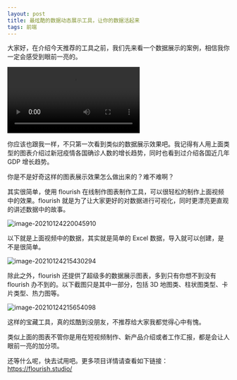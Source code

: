 ```yaml
---
layout: post
title: 最炫酷的数据动态展示工具，让你的数据活起来
tags: 前端
---
```


大家好，在介绍今天推荐的工具之前，我们先来看一个数据展示的案例，相信我你一定会感受到眼前一亮的。

![](../images/flourish.charts.race.mp4)

你应该也跟我一样，不只第一次看到类似的数据展示效果吧。我记得有人用上面类型的图表介绍过新冠疫情各国确诊人数的增长趋势，同时也看到过介绍各国近几年 GDP 增长趋势。

你是不是好奇这样的图表展示效果怎么做出来的？难不难啊？

其实很简单，使用 flourish 在线制作图表制作工具，可以很轻松的制作上面视频中的效果。flourish 就是为了让大家更好的对数据进行可视化，同时更漂亮更直观的讲述数据中的故事。

![image-20210124220045910](https://7465-test-3c9b5e-books-1301492295.tcb.qcloud.la/images/compress_image-20210124220045910.png)

以下就是上面视频中的数据，其实就是简单的 Excel 数据，导入就可以创建，是不是很简单。

![image-20210124215430294](https://7465-test-3c9b5e-books-1301492295.tcb.qcloud.la/images/compress_image-20210124215430294.png)

除此之外，flourish 还提供了超级多的数据展示图表，多到只有你想不到没有 flourish 办不到的。以下截图只是其中一部分，包括 3D 地图类、柱状图类型、卡片类型、热力图等。

![image-20210124215654098](https://7465-test-3c9b5e-books-1301492295.tcb.qcloud.la/images/compress_image-20210124215654098.png)

这样的宝藏工具，真的炫酷到没朋友，不推荐给大家我都觉得心中有愧。

类似上面的图表不管你是用在短视频制作、新产品介绍或者工作汇报，都是会让人眼前一亮的加分项。

还等什么呢，快去试用吧。更多项目详情请查看如下链接：https://flourish.studio/
